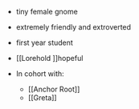 - tiny female gnome
- extremely friendly and extroverted
- first year student

- [[Lorehold ]]hopeful

- In cohort with:
	- [[Anchor Root]]
	- [[Greta]]
